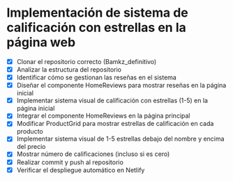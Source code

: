 # Implementación de sistema de calificación con estrellas en la página web

- [x] Clonar el repositorio correcto (Bamkz_definitivo)
- [x] Analizar la estructura del repositorio
- [x] Identificar cómo se gestionan las reseñas en el sistema
- [x] Diseñar el componente HomeReviews para mostrar reseñas en la página inicial
- [x] Implementar sistema visual de calificación con estrellas (1-5) en la página inicial
- [x] Integrar el componente HomeReviews en la página principal
- [x] Modificar ProductGrid para mostrar estrellas de calificación en cada producto
- [x] Implementar sistema visual de 1-5 estrellas debajo del nombre y encima del precio
- [x] Mostrar número de calificaciones (incluso si es cero)
- [x] Realizar commit y push al repositorio
- [x] Verificar el despliegue automático en Netlify

